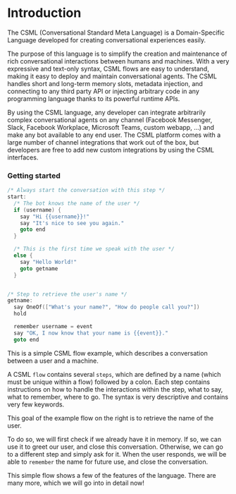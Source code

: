 # Introduction

The CSML \(Conversational Standard Meta Language\) is a Domain-Specific Language developed for creating conversational experiences easily.

The purpose of this language is to simplify the creation and maintenance of rich conversational interactions between humans and machines. With a very expressive and text-only syntax, CSML flows are easy to understand, making it easy to deploy and maintain conversational agents. The CSML handles short and long-term memory slots, metadata injection, and connecting to any third party API or injecting arbitrary code in any programming language thanks to its powerful runtime APIs.

By using the CSML language, any developer can integrate arbitrarily complex conversational agents on any channel \(Facebook Messenger, Slack, Facebook Workplace, Microsoft Teams, custom webapp, ...\) and make any bot available to any end user. The CSML platform comes with a large number of channel integrations that work out of the box, but developers are free to add new custom integrations by using the CSML interfaces.

### Getting started

```cpp
/* Always start the conversation with this step */
start:
  /* The bot knows the name of the user */
  if (username) {
    say "Hi {{username}}!"
    say "It's nice to see you again."
    goto end
  }

  /* This is the first time we speak with the user */
  else {
    say "Hello World!"
    goto getname
  }


/* Step to retrieve the user's name */
getname:
  say OneOf(["What's your name?", "How do people call you?"])
  hold

  remember username = event
  say "OK, I now know that your name is {{event}}."
  goto end
```

This is a simple CSML flow example, which describes a conversation between a user and a machine.

A CSML `flow` contains several `steps`, which are defined by a name \(which must be unique within a flow\) followed by a colon. Each step contains instructions on how to handle the interactions within the step, what to say, what to remember, where to go. The syntax is very descriptive and contains very few keywords.

This goal of the example flow on the right is to retrieve the name of the user.

To do so, we will first check if we already have it in memory. If so, we can use it to greet our user, and close this conversation. Otherwise, we can go to a different step and simply ask for it. When the user responds, we will be able to `remember` the name for future use, and close the conversation.

This simple flow shows a few of the features of the language. There are many more, which we will go into in detail now!

## 

